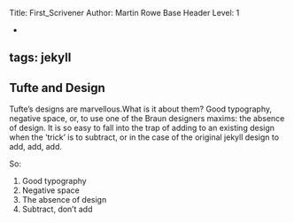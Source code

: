 Title: First_Scrivener
Author: Martin Rowe
Base Header Level: 1

-
tags: jekyll 
-

## Tufte and Design

Tufte’s designs are marvellous.What is it about them? Good typography, negative space, or, to use one of the Braun designers maxims: the absence of design. It is so easy to fall into the trap of adding to an existing design when the ‘trick’ is to subtract, or in the case of the original jekyll design to add, add, add.

So:
1. Good typography
2. Negative space
3. The absence of design
4. Subtract, don’t add 